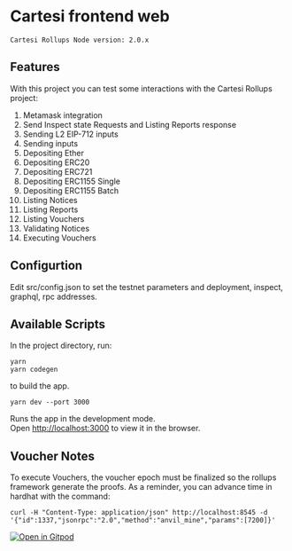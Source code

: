 # Cartesi frontend web

```
Cartesi Rollups Node version: 2.0.x
```

## Features

With this project you can test some interactions with the Cartesi Rollups project:

1. Metamask integration
2. Send Inspect state Requests and Listing Reports response
3. Sending L2 EIP-712 inputs
4. Sending inputs
5. Depositing Ether
6. Depositing ERC20
7. Depositing ERC721
8. Depositing ERC1155 Single
9. Depositing ERC1155 Batch
10. Listing Notices
11. Listing Reports
12. Listing Vouchers
13. Validating Notices
14. Executing Vouchers

## Configurtion

Edit src/config.json to set the testnet parameters and deployment, inspect, graphql, rpc addresses.

## Available Scripts

In the project directory, run:

```shell
yarn
yarn codegen
```

to build the app.

```shell
yarn dev --port 3000
```

Runs the app in the development mode.\
Open [http://localhost:3000](http://localhost:3000) to view it in the browser.

## Voucher Notes

To execute Vouchers, the voucher epoch must be finalized so the rollups framework generate the proofs.
As a reminder, you can advance time in hardhat with the command:

```shell
curl -H "Content-Type: application/json" http://localhost:8545 -d '{"id":1337,"jsonrpc":"2.0","method":"anvil_mine","params":[7200]}' 
```

[![Open in Gitpod](https://gitpod.io/button/open-in-gitpod.svg)](https://gitpod.io/#https://github.com/lynoferraz/frontend-web-cartesi)


